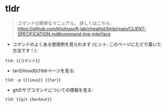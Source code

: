 # tldr

> コマンドの簡単なマニュアル。
> 詳しくはこちら: <https://github.com/khulnasoft-lab/cheatlist/blob/main/CLIENT-SPECIFICATION.md#command-line-interface>

- コマンドのよくある使用例を見られます (ヒント: このページにたどり着いた方法です！):

`tldr {{コマンド}}`

- tarのlinux向けtldrページを見る:

`tldr -p {{linux}} {{tar}}`

- gitのサブコマンドについての情報を見る:

`tldr {{git checkout}}`
